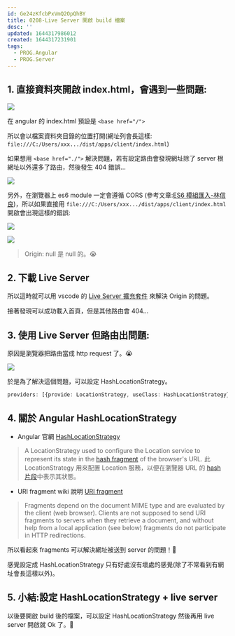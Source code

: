 ```yaml
---
id: Ge24zKfcbPxVmQ2OpQhBY
title: 0208-Live Server 開啟 build 檔案
desc: ''
updated: 1644317986012
created: 1644317231901
tags:
  - PROG.Angular
  - PROG.Server
---
```


## 1. 直接資料夾開啟 index.html，會遇到一些問題:

![](/assets/images/2022-02-08-13-49-40.png)

在 angular 的 index.html 預設是 `<base href="/">`

所以會以檔案資料夾目錄的位置打開(網址列會長這樣: `file:///C:/Users/xxx.../dist/apps/client/index.html`)

如果想用 `<base href="./">` 解決問題，若有設定路由會發現網址除了 server 根網址以外還多了路由，然後發生 404 錯誤...

![](/assets/images/2022-02-08-17-00-24.png)

另外，在瀏覽器上 es6 module 一定會遵循 CORS (參考文章:[ES6 模組匯入-林信良](https://www.ithome.com.tw/voice/132470))，所以如果直接用 `file:///C:/Users/xxx.../dist/apps/client/index.html` 開啟會出現這樣的錯誤:

![](/assets/images/2022-02-08-17-18-04.png)

![](/assets/images/2022-02-08-17-55-33.png)

> Origin: null 是 null 的。😭

## 2. 下載 Live Server

所以這時就可以用 vscode 的 [Live Server 擴充套件](https://marketplace.visualstudio.com/items?itemName=ritwickdey.LiveServer) 來解決 Origin 的問題。

接著發現可以成功載入首頁，但是其他路由會 404...

## 3. 使用 Live Server 但路由出問題:

原因是瀏覽器把路由當成 http request 了。😭

![](/assets/images/2022-02-08-18-04-09.png)

於是為了解決這個問題，可以設定 HashLocationStrategy。

```typescript
providers: [{provide: LocationStrategy, useClass: HashLocationStrategy},
```

## 4. 關於 Angular HashLocationStrategy

- Angular 官網
  [HashLocationStrategy](https://angular.tw/api/common/HashLocationStrategy)

> A LocationStrategy used to configure the Location service to represent its state in the [hash fragment](https://en.wikipedia.org/wiki/URL#Syntax) of the browser's URL.
> 此 LocationStrategy 用來配置 Location 服務，以便在瀏覽器 URL 的 [hash 片段](https://en.wikipedia.org/wiki/URL#Syntax)中表示其狀態。

- URI fragment wiki 說明
  [URI fragment](https://en.wikipedia.org/wiki/URI_fragment)

> Fragments depend on the document MIME type and are evaluated by the client (web browser). Clients are not supposed to send URI fragments to servers when they retrieve a document, and without help from a local application (see below) fragments do not participate in HTTP redirections.

所以看起來 fragments 可以解決網址被送到 server 的問題！🎉

感覺設定成 HashLocationStrategy 只有好處沒有壞處的感覺(除了不常看到有網址會長這樣以外)。

## 5. 小結:設定 HashLocationStrategy + live server

以後要開啟 build 後的檔案，可以設定 HashLocationStrategy 然後再用 live server 開啟就 Ok 了。🎉

